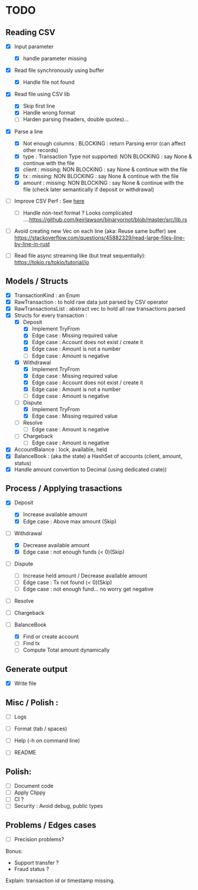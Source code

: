 # TODO

## Reading CSV

- [x] Input parameter
  - [x] handle parameter missing
- [x] Read file synchronously using buffer
  - [x] Handle file not found
- [x] Read file using CSV lib 
  - [x] Skip first line
  - [x] Handle wrong format
  - [ ] Harden parsing (headers, double quotes)... 
- [x] Parse a line
  - [x] Not enough columns : BLOCKING : return Parsing error (can affect other records)
  - [x] type : Transaction Type not supported: NON BLOCKING : say None & continue with the file
  - [x] client : missing: NON BLOCKING : say None & continue with the file
  - [x] tx : missing: NON BLOCKING : say None & continue with the file
  - [x] amount : missing: NON BLOCKING : say None & continue with the file (check later semantically if deposit or withdrawal)

- [ ] Improve CSV Perf : See [here](https://docs.rs/csv/1.1.6/csv/tutorial/index.html#amortizing-allocations)
  - [ ] Handle non-text format ? Looks complicated ....https://github.com/keirlawson/binaryornot/blob/master/src/lib.rs
- [ ] Avoid creating new Vec on each line (aka: Reuse same buffer) see https://stackoverflow.com/questions/45882329/read-large-files-line-by-line-in-rust
- [ ] Read file async streaming like (but treat sequentially): https://tokio.rs/tokio/tutorial/io


## Models / Structs

- [x] TransactionKind : an Enum
- [x] RawTransaction : to hold raw data just parsed by CSV operator
- [x] RawTransactionsList : abstract vec to hold all raw transactions parsed
- [x] Structs for every transaction :
  - [x] Deposit
    - [x] Implement TryFrom<RawTransaction>
    - [x] Edge case : Missing required value
    - [x] Edge case : Account does not exist / create it
    - [x] Edge case : Amount is not a number
    - [ ] Edge case : Amount is negative
  - [x] Withdrawal
    - [x] Implement TryFrom<RawTransaction>
    - [x] Edge case : Missing required value
    - [x] Edge case : Account does not exist / create it
    - [x] Edge case : Amount is not a number
    - [ ] Edge case : Amount is negative
  - [ ] Dispute
    - [x] Implement TryFrom<RawTransaction>
    - [x] Edge case : Missing required value
  - [ ] Resolve
    - [ ] Edge case : Amount is negative
  - [ ] Chargeback
    - [ ] Edge case : Amount is negative
- [x] AccountBalance : lock, available, held 
- [x] BalanceBook : (aka the state) a HashSet of accounts (client, amount, status)
- [x] Handle amount convertion to Decimal (using dedicated crate))

## Process / Applying trasactions

- [x] Deposit
  - [x] Increase available amount
  - [x] Edge case : Above max amount (Skip)
- [ ] Withdrawal
  - [x] Decrease available amount
  - [x] Edge case : not enough funds (< 0)(Skip)
- [ ] Dispute
  - [ ] Increase held amount / Decrease available amount
  - [ ] Edge case : Tx not found (< 0)(Skip)
  - [ ] Edge case : not enough fund... no worry get negative
- [ ] Resolve
- [ ] Chargeback

- [ ] BalanceBook
  - [x] Find or create account
  - [ ] Find tx
  - [ ] Compute Total amount dynamically

## Generate output
- [x] Write file

## Misc / Polish :
- [ ] Logs
- [ ] Format (tab / spaces)
- [ ] Help (-h on command line)
- [ ] README


## Polish:
- [ ] Document code
- [ ] Apply Clippy
- [ ] CI ?
- [ ] Security : Avoid debug, public types 

## Problems / Edges cases
- [ ] Precision problems? 

Bonus:
- Support transfer ?
- Fraud status ?

Explain: transaction id or timestamp missing.  